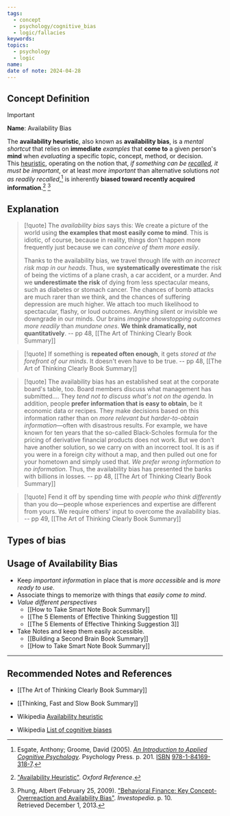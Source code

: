 ```yaml
---
tags:
  - concept
  - psychology/cognitive_bias
  - logic/fallacies
keywords: 
topics:
  - psychology
  - logic
name: 
date of note: 2024-04-28
---
```


## Concept Definition

>[!important]
>**Name**:  Availability Bias
>
>The **availability heuristic**, also known as **availability bias**, is a *mental shortcut* that relies on **immediate** *examples* that **come to** a given person's **mind** when *evaluating* a specific topic, concept, method, or decision. This [heuristic](https://en.wikipedia.org/wiki/Heuristics_in_judgment_and_decision_making "Heuristics in judgment and decision making"), operating on the notion that, *if something can be [recalled](https://en.wikipedia.org/wiki/Recall_(memory) "Recall (memory)"), it must be important*, or at least *more important* than alternative solutions *not as readily recalled*,[^1] is inherently **biased toward recently acquired information**.[^2] [^3]


## Explanation

>[!quote]
>The *availability bias* says this: We create a picture of the world using **the examples that most easily come to mind**. This is idiotic, of course, because in reality, things don't happen more frequently just because we can *conceive of them more easily*.
>
>Thanks to the availability bias, we travel through life with *an incorrect risk map in our heads*. Thus, we **systematically overestimate** the risk of being the victims of a plane crash, a car accident, or a murder. And we **underestimate the risk** of dying from less spectacular means, such as diabetes or stomach cancer. The chances of bomb attacks are much rarer than we think, and the chances of suffering depression are much higher. We attach too much likelihood to spectacular, flashy, or loud outcomes. Anything silent or invisible we downgrade in our minds. Our brains *imagine showstopping outcomes more readily* than *mundane ones*. **We think dramatically, not quantitatively**.
>-- pp 48, [[The Art of Thinking Clearly Book Summary]]

>[!quote]
>If something is **repeated often enough**, it gets *stored at the forefront of our minds*. It doesn't even have to be true.
>-- pp 48, [[The Art of Thinking Clearly Book Summary]]

>[!quote]
>The availability bias has an established seat at the corporate board's table, too. Board members discuss what management has submitted.... They *tend not to discuss what's not on the agenda*. In addition, people **prefer information that is easy to obtain**, be it economic data or recipes. They make decisions based on this information rather than on *more relevant but harder-to-obtain information*—often with disastrous results. For example, we have known for ten years that the so-called Black-Scholes formula for the pricing of derivative financial products does not work. But we don't have another solution, so we carry on with an incorrect tool. It is as if you were in a foreign city without a map, and then pulled out one for your hometown and simply used that. *We prefer wrong information to no information*. Thus, the availability bias has presented the banks with billions in losses.
>-- pp 48, [[The Art of Thinking Clearly Book Summary]]

>[!quote]
>Fend it off by spending time with *people who think differently* than you do—people whose experiences and expertise are different from yours. We require others' input to overcome the availability bias.
>-- pp 49, [[The Art of Thinking Clearly Book Summary]]


## Types of bias




## Usage of Availability Bias

- Keep *important information* in place that is *more accessible* and is *more ready to use*.
- Associate things to memorize with things that *easily come to mind*.
- *Value different perspectives*
	- [[How to Take Smart Note Book Summary]]
	- [[The 5 Elements of Effective Thinking Suggestion 1]]
	- [[The 5 Elements of Effective Thinking Suggestion 3]]
- Take Notes and keep them easily accessible. 
	- [[Building a Second Brain Book Summary]]
	- [[How to Take Smart Note Book Summary]]





-----------
##  Recommended Notes and References

- [[The Art of Thinking Clearly Book Summary]]
- [[Thinking, Fast and Slow Book Summary]]

- Wikipedia [Availability heuristic](https://en.wikipedia.org/wiki/Availability_heuristic)
- Wikipedia [List of cognitive biases](https://en.wikipedia.org/wiki/List_of_cognitive_biases)

[^1]: Esgate, Anthony; Groome, David (2005). [_An Introduction to Applied Cognitive Psychology_](https://books.google.com/books?id=B4agXAUYv6QC). Psychology Press. p. 201. [ISBN](https://en.wikipedia.org/wiki/ISBN_(identifier) "ISBN (identifier)") [978-1-84169-318-7](https://en.wikipedia.org/wiki/Special:BookSources/978-1-84169-318-7 "Special:BookSources/978-1-84169-318-7").

[^2]: ["Availability Heuristic"](https://www.oxfordreference.com/view/10.1093/oi/authority.20110803095436724). _Oxford Reference_.

[^3]: Phung, Albert (February 25, 2009). ["Behavioral Finance: Key Concept- Overreaction and Availability Bias"](http://www.investopedia.com/university/behavioral_finance/). _Investopedia_. p. 10. Retrieved December 1, 2013.